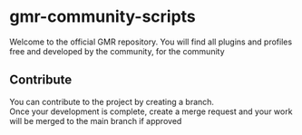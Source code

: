 # gmr-community-scripts

Welcome to the official GMR repository.
You will find all plugins and profiles free and developed by the community, for the community

## Contribute

You can contribute to the project by creating a branch.  
 Once your development is complete, create a merge request and your work will be merged to the main branch if approved
